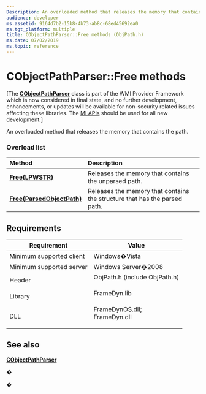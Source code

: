 ```yaml
---
Description: An overloaded method that releases the memory that contains the path.
audience: developer
ms.assetid: 9164d7b2-15b8-4b73-ab8c-68ed45692ea0
ms.tgt_platform: multiple
title: CObjectPathParser::Free methods (ObjPath.h)
ms.date: 07/02/2019
ms.topic: reference
---
```


# CObjectPathParser::Free methods

\[The [**CObjectPathParser**](/windows/win32/api/objpath/nl-objpath-cobjectpathparser) class is part of the WMI Provider Framework which is now considered in final state, and no further development, enhancements, or updates will be available for non-security related issues affecting these libraries. The [MI APIs](/previous-versions/windows/desktop/wmi_v2/windows-management-infrastructure) should be used for all new development.\]

An overloaded method that releases the memory that contains the path.

### Overload list



| Method                                                                     | Description                                                                          |
|:---------------------------------------------------------------------------|:-------------------------------------------------------------------------------------|
| [**Free(LPWSTR)**](/windows/win32/api/objpath/nf-objpath-cobjectpathparser-free(lpwstr))                     | Releases the memory that contains the unparsed path.<br/>                      |
| [**Free(ParsedObjectPath)**](/windows/win32/api/objpath/nf-objpath-cobjectpathparser-free(parsedobjectpath)) | Releases the memory that contains the structure that has the parsed path.<br/> |



## Requirements



| Requirement | Value |
|-------------------------------------|---------------------------------------------------------------------------------------------------------------------------------------------------------------|
| Minimum supported client<br/> | Windows�Vista<br/>                                                                                                                                      |
| Minimum supported server<br/> | Windows Server�2008<br/>                                                                                                                                |
| Header<br/>                   | <dl> <dt>ObjPath.h (include ObjPath.h)</dt> </dl>                                                      |
| Library<br/>                  | <dl> <dt>FrameDyn.lib</dt> </dl>                                                                       |
| DLL<br/>                      | <dl> <dt>FrameDynOS.dll; </dt> <dt>FrameDyn.dll</dt> </dl> |



## See also

<dl> <dt>

[**CObjectPathParser**](/windows/win32/api/objpath/nl-objpath-cobjectpathparser)
</dt> </dl>

�

�
